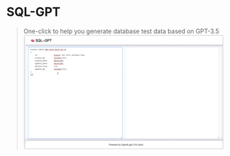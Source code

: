 # SQL-GPT
> One-click to help you generate database test data based on GPT-3.5
![demo](https://github.com/NUISTGY/SQL-GPT/raw/main/demo.gif)
